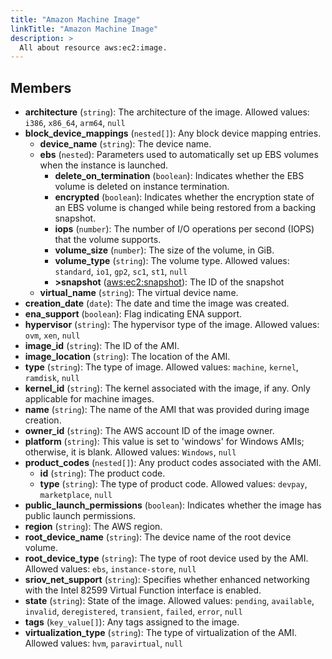 ```yaml
---
title: "Amazon Machine Image"
linkTitle: "Amazon Machine Image"
description: >
  All about resource aws:ec2:image.
---
```



## Members
* **architecture**
(`string`):
The architecture of the image.
Allowed values: `i386`, `x86_64`, `arm64`, `null`
* **block_device_mappings**
(`nested[]`):
Any block device mapping entries.
    * **device_name**
(`string`):
The device name.
    * **ebs**
(`nested`):
Parameters used to automatically set up EBS volumes when the instance is launched.
        * **delete_on_termination**
(`boolean`):
Indicates whether the EBS volume is deleted on instance termination.
        * **encrypted**
(`boolean`):
Indicates whether the encryption state of an EBS volume is changed while being restored from a backing snapshot.
        * **iops**
(`number`):
The number of I/O operations per second (IOPS) that the volume supports.
        * **volume_size**
(`number`):
The size of the volume, in GiB.
        * **volume_type**
(`string`):
The volume type.
Allowed values: `standard`, `io1`, `gp2`, `sc1`, `st1`, `null`
        * **&gt;snapshot**
([aws:ec2:snapshot](../../aws/ec2_snapshot)):
The ID of the snapshot
    * **virtual_name**
(`string`):
The virtual device name.
* **creation_date**
(`date`):
The date and time the image was created.
* **ena_support**
(`boolean`):
Flag indicating ENA support.
* **hypervisor**
(`string`):
The hypervisor type of the image.
Allowed values: `ovm`, `xen`, `null`
* **image_id**
(`string`):
The ID of the AMI.
* **image_location**
(`string`):
The location of the AMI.
* **type**
(`string`):
The type of image.
Allowed values: `machine`, `kernel`, `ramdisk`, `null`
* **kernel_id**
(`string`):
The kernel associated with the image, if any. Only applicable for machine images.
* **name**
(`string`):
The name of the AMI that was provided during image creation.
* **owner_id**
(`string`):
The AWS account ID of the image owner.
* **platform**
(`string`):
This value is set to 'windows' for Windows AMIs; otherwise, it is blank.
Allowed values: `Windows`, `null`
* **product_codes**
(`nested[]`):
Any product codes associated with the AMI.
    * **id**
(`string`):
The product code.
    * **type**
(`string`):
The type of product code.
Allowed values: `devpay`, `marketplace`, `null`
* **public_launch_permissions**
(`boolean`):
Indicates whether the image has public launch permissions.
* **region**
(`string`):
The AWS region.
* **root_device_name**
(`string`):
The device name of the root device volume.
* **root_device_type**
(`string`):
The type of root device used by the AMI.
Allowed values: `ebs`, `instance-store`, `null`
* **sriov_net_support**
(`string`):
Specifies whether enhanced networking with the Intel 82599 Virtual Function interface is enabled.
* **state**
(`string`):
State of the image.
Allowed values: `pending`, `available`, `invalid`, `deregistered`, `transient`, `failed`, `error`, `null`
* **tags**
(`key_value[]`):
Any tags assigned to the image.
* **virtualization_type**
(`string`):
The type of virtualization of the AMI.
Allowed values: `hvm`, `paravirtual`, `null`
